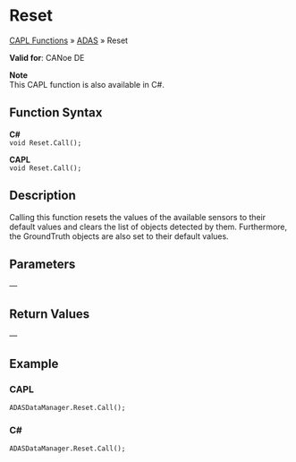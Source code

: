 # Reset

[CAPL Functions](../../CAPLfunctions.md) » [ADAS](../CAPLfunctionsADASOverview.md) » Reset

**Valid for**: CANoe DE

**Note**  
This CAPL function is also available in C#.

## Function Syntax

**C#**  
`void Reset.Call();`

**CAPL**  
`void Reset.Call();`

## Description

Calling this function resets the values of the available sensors to their default values and clears the list of objects detected by them. Furthermore, the GroundTruth objects are also set to their default values.

## Parameters

—

## Return Values

—

## Example

### CAPL

`ADASDataManager.Reset.Call();`

### C#

`ADASDataManager.Reset.Call();`
